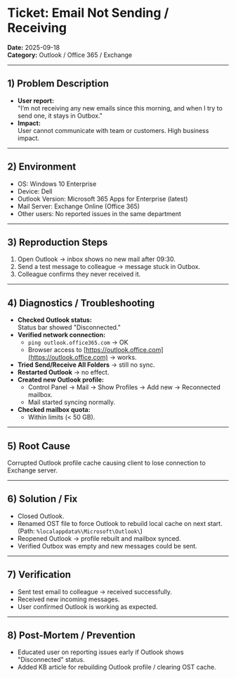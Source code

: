 # Ticket: Email Not Sending / Receiving
**Date:** 2025-09-18  
**Category:** Outlook / Office 365 / Exchange  

---

## 1) Problem Description
- **User report:**  
  "I’m not receiving any new emails since this morning, and when I try to send one, it stays in Outbox."  
- **Impact:**  
  User cannot communicate with team or customers. High business impact.

---

## 2) Environment
- OS: Windows 10 Enterprise   
- Device: Dell  
- Outlook Version: Microsoft 365 Apps for Enterprise (latest)  
- Mail Server: Exchange Online (Office 365)  
- Other users: No reported issues in the same department  

---

## 3) Reproduction Steps
1. Open Outlook → inbox shows no new mail after 09:30.  
2. Send a test message to colleague → message stuck in Outbox.  
3. Colleague confirms they never received it.

---

## 4) Diagnostics / Troubleshooting
- **Checked Outlook status:**  
  Status bar showed "Disconnected."  
- **Verified network connection:**  
  - `ping outlook.office365.com` → OK  
  - Browser access to [https://outlook.office.com](https://outlook.office.com) → works.  
- **Tried Send/Receive All Folders** → still no sync.  
- **Restarted Outlook** → no effect.  
- **Created new Outlook profile:**  
  - Control Panel → Mail → Show Profiles → Add new → Reconnected mailbox.  
  - Mail started syncing normally.  
- **Checked mailbox quota:**  
  - Within limits (< 50 GB).  

---

## 5) Root Cause
Corrupted Outlook profile cache causing client to lose connection to Exchange server.

---

## 6) Solution / Fix
- Closed Outlook.  
- Renamed OST file to force Outlook to rebuild local cache on next start.  
  (Path: `%localappdata%\Microsoft\Outlook\`)  
- Reopened Outlook → profile rebuilt and mailbox synced.  
- Verified Outbox was empty and new messages could be sent.

---

## 7) Verification
- Sent test email to colleague → received successfully.  
- Received new incoming messages.  
- User confirmed Outlook is working as expected.

---

## 8) Post-Mortem / Prevention
- Educated user on reporting issues early if Outlook shows "Disconnected" status.  
- Added KB article for rebuilding Outlook profile / clearing OST cache.